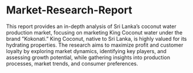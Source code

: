 # Market-Research-Report
This report provides an in-depth analysis of Sri Lanka’s coconut water production market, focusing on marketing King Coconut water under the brand ”Kokonati.” King Coconut, native to Sri Lanka, is highly valued for its hydrating properties. The research aims to maximize profit and customer loyalty by exploring market dynamics, identifying key players, and assessing growth potential, while gathering insights into production processes, market trends, and consumer preferences.


